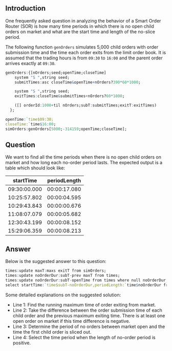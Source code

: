 ## Introduction
One frequently asked question in analyzing the behavior of a Smart Order Router (SOR) is how many time periods in which there is no open child orders on market and what are the start time and length of the no-slice period.

The following function ``genOrders`` simulates 5,000 child orders with order submission time and the time each order exits from the limit order book. It is assumed that the trading hours is from ``09:30`` to ``16:00`` and the parent order arrives exactly at ``09:30``.

```q
genOrders:{[nOrders;seed;openTime;closeTime]
    system "S ",string seed;
    submitTimes:asc closeTime&openTime+nOrders?390*60*1000;

    system "S ",string seed;
    exitTimes:closeTime&submitTimes+nOrders?60*1000;

    ([] orderId:1000+til nOrders;subT:submitTimes;exitT:exitTimes)
  };

openTime:`time$09:30;
closeTime:`time$16:00;
simOrders:genOrders[5000;-314159;openTime;closeTime];
```

## Question
We want to find all the time periods when there is no open child orders on market and how long each no-order period lasts. The expected output is a table which should look like:

|  startTime   | periodLength |
|:------------:|:------------:|
| 09:30:00.000 | 00:00:17.080 |
| 10:25:57.802 | 00:00:04.595 |
| 10:29:43.843 | 00:00:00.676 |
| 11:08:07.079 | 00:00:05.682 |
| 12:30:43.199 | 00:00:08.152 |
| 15:29:06.359 | 00:00:08.213 |


## Answer
Below is the suggested answer to this question:

```q
times:update maxT:maxs exitT from simOrders;
times:update noOrderDur:subT-prev maxT from times;
times:update noOrderDur:subT-openTime from times where null noOrderDur;
select startTime:`time$subT-noOrderDur,periodLength:`time$noOrderDur from times where noOrderDur>0
```
Some detailed explanations on the suggested solution:

- Line 1: Find the running maximum time of order exiting from market.
- Line 2: Take the difference between the order submission time of each child order and the previous maximum exiting time. There is at least one open order on market if this time difference is negative.
- Line 3: Determine the period of no orders between market open and the time the first child order is sliced out.
- Line 4: Select the time period when the length of no-order period is positive.
